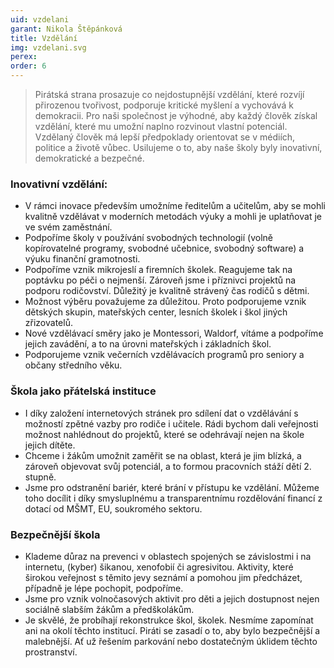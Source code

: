 ```yaml
---
uid: vzdelani
garant: Nikola Štěpánková
title: Vzdělání
img: vzdelani.svg
perex:
order: 6
---
```


>Pirátská strana prosazuje co nejdostupnější vzdělání, které rozvíjí přirozenou tvořivost, podporuje kritické myšlení a vychovává k demokracii. Pro naši společnost je výhodné, aby každý člověk získal vzdělání, které mu umožní naplno rozvinout vlastní potenciál. Vzdělaný člověk má lepší předpoklady orientovat se v médiích, politice a životě vůbec. Usilujeme o to, aby naše školy byly inovativní, demokratické a bezpečné.


### Inovativní vzdělání:

- V rámci inovace především umožníme ředitelům a učitelům, aby se mohli kvalitně vzdělávat v moderních metodách výuky a mohli je uplatňovat je ve svém zaměstnání.  	
- Podpoříme školy v používání svobodných technologií (volně kopírovatelné programy, svobodné učebnice, svobodný software) a výuku finanční gramotnosti. 
- Podpoříme vznik mikrojeslí a firemních školek. Reagujeme tak na poptávku po péči o nejmenší. Zároveň jsme i příznivci projektů na podporu rodičovství. Důležitý je kvalitně strávený čas rodičů s dětmi.
- Možnost výběru považujeme za důležitou. Proto podporujeme vznik dětských skupin, mateřských center, lesních školek i škol jiných zřizovatelů.
- Nové vzdělávací směry jako je Montessori, Waldorf, vítáme a podpoříme jejich zavádění, a to na úrovni mateřských i základních škol. 
- Podporujeme vznik večerních vzdělávacích programů pro seniory a občany středního věku.
 

### Škola jako přátelská instituce

- I díky založení internetových stránek pro sdílení dat o vzdělávání s možností zpětné vazby pro rodiče i učitele. Rádi bychom dali veřejnosti možnost nahlédnout do projektů, které se odehrávají nejen na škole jejich dítěte. 	
- Chceme i žákům umožnit zaměřit se na oblast, která je jim blízká, a zároveň objevovat svůj potenciál, a to formou pracovních stáží dětí 2. stupně.	
- Jsme pro odstranění bariér, které brání v přístupu ke vzdělání. Můžeme toho docílit i díky smysluplnému a transparentnímu rozdělování financí z dotací od MŠMT, EU, soukromého sektoru.


### Bezpečnější škola

- Klademe důraz na prevenci v oblastech spojených se závislostmi i na internetu, (kyber) šikanou, xenofobií či agresivitou. Aktivity, které širokou veřejnost s těmito jevy seznámí a pomohou jim předcházet, případně je lépe pochopit, podpoříme.
- Jsme 	pro vznik volnočasových aktivit pro děti a jejich dostupnost nejen sociálně slabším žákům a předškolákům.  
- Je skvělé, že probíhají rekonstrukce škol, školek. Nesmíme zapomínat ani na okolí těchto institucí. Piráti se zasadí o to, aby bylo bezpečnější a malebnější. Ať už řešením parkování nebo dostatečným úklidem těchto prostranství.

